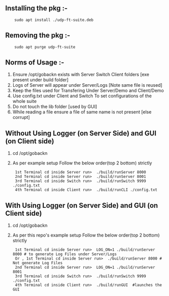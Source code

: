 ## Installing the pkg :-

        sudo apt install ./udp-ft-suite.deb

## Removing the pkg :-

        sudo apt purge udp-ft-suite

## Norms of Usage :-

1. Ensure /opt/gobackn exists with Server Switch Client folders [exe present under build folder]
2. Logs of Server will appear under Server/Logs [Note same file is reused]
3. Keep the files used for Transfering Under Server/Demo and Client/Demo
4. Use config.txt under Client and Switch To set configurations of the whole suite
5. Do not touch the lib folder [used by GUI]
6. While reading a file ensure a file of same name is not present [else corrupt] 

## Without Using Logger (on Server Side) and GUI (on Client side)

1. cd /opt/gobackn

2. As per example setup Follow the below order(top 2 bottom) strictly <br>

        1st Terminal cd inside Server run>  ./build/runServer 8000
        2nd Terminal cd inside Server run>  ./build/runServer 8001
        3rd Terminal cd inside Switch run>  ./build/runSwitch 9999 ./config.txt
        4th Terminal cd inside Client run>  ./build/runCLI ./config.txt

## With Using Logger (on Server Side) and GUI (on Client side)

1. cd /opt/gobackn

2. As per this repo's example setup Follow the below order(top 2 bottom) strictly <br>

        1st Terminal cd inside Server run>  LOG_ON=1 ./build/runServer 8000 # to generate Log Files under Server/Logs
        Or , 1st Terminal cd inside Server run>  ./build/runServer 8000 # Not generate Log Files 
        2nd Terminal cd inside Server run>  LOG_ON=1 ./build/runServer 8001
        3rd Terminal cd inside Switch run>  ./build/runSwitch 9999 ./config.txt
        4th Terminal cd inside Client run>  ./build/runGUI  #launches the GUI
